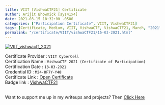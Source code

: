 ```yaml
---
title: VIIT [VishwaCTF21] Certificate
author: Arijit Bhowmick [sys41x4]
date: 2021-03-15 18:32:00 -0500
categories: ["Participation Certificate", VIIT, VishwaCTF21]
tags: [Certificate, Medium, VIIT, VishwaCTF, VishwaCTF21, March, "2021"]
permalink: "/certificate/VIIT/vishwaCTF21/15-03-2021.html"
---
```


[![VIIT_vishwactf_2021](/assets/certifications/VIIT/VishwaCTF/15-03-2021/VishwaCTF_2021-03-15_event_M24-8F7Y-Y48.png)](https://raw.githubusercontent.com/Arijit-Bhowmick/My_Certifications/main/CTF_Certifications/VishwaCTF/VishwaCTF_2021-03-13_event_%5BM24-8F7Y-Y48%5D.png)

Certificate Provider : `VIIT CyberCell`<br>
Certification Name : `VishwaCTF 2021 (Certificate of Participation)`<br>
Certification Date : `13-03-2021`<br>
Credential ID : `M24-8F7Y-Y48`<br>
Certificate Link : <a href="https://raw.githubusercontent.com/Arijit-Bhowmick/My_Certifications/main/CTF_Certifications/VishwaCTF/VishwaCTF_2021-03-13_event_%5BM24-8F7Y-Y48%5D.png" target="_blank">Open Certificate</a><br>
Badge link : <a href="https://verify.givemycertificate.com/verify/M24-8F7Y-Y48" target="_blank">VishwaCTF21</a><br><br>


Want to support me up in my writeups and projects? Then <a href="/support/sys41x4">Click Here</a>
